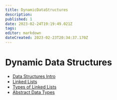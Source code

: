 ```yaml
---
title: DynamicDataStructures
description: 
published: 1
date: 2023-02-24T19:19:49.021Z
tags: 
editor: markdown
dateCreated: 2023-02-23T20:34:37.170Z
---
```




# Dynamic Data Structures

- [Data Structures Intro](/DynamicDataStructures/IntroToDynamicDataStructures)
- [Linked Lists](/DynamicDataStructures/LinkedLists)
- [Types of Linked Lists](/DynamicDataStructures/TypesOfLinkedLists)
- [Abstract Data Types](/DynamicDataStructures/AbstractDataTypes)



